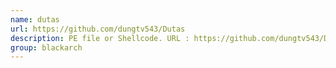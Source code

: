 ```yaml
---
name: dutas
url: https://github.com/dungtv543/Dutas
description: PE file or Shellcode. URL : https://github.com/dungtv543/Dutas Groups : blackarch blackarch-binary blackarch-reversing
group: blackarch
---
```

